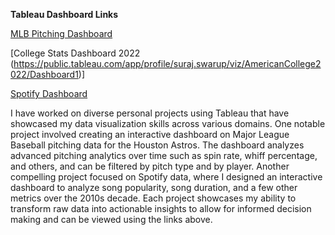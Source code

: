 **Tableau Dashboard Links**

[MLB Pitching Dashboard ](https://public.tableau.com/app/profile/suraj.swarup/viz/PitchingDashboard_SSwar/Dashboard1)

[College Stats Dashboard 2022 (https://public.tableau.com/app/profile/suraj.swarup/viz/AmericanCollege2022/Dashboard1)]

[Spotify Dashboard ](https://public.tableau.com/app/profile/suraj.swarup/viz/SpotifyDashboard_SSwar/Dashboard1)

I have worked on diverse personal projects using Tableau that have showcased my data visualization skills 
across various domains. One notable project involved creating an interactive dashboard on Major League Baseball 
pitching data for the Houston Astros. The dashboard analyzes advanced pitching analytics over time such as spin 
rate, whiff percentage, and others, and can be filtered by pitch type and by player. Another compelling project
focused on Spotify data, where I designed an interactive dashboard to analyze song popularity, song duration, and 
a few other metrics over the 2010s decade. Each project showcases my ability to transform raw data into actionable 
insights to allow for informed decision making and can be viewed using the links above.
